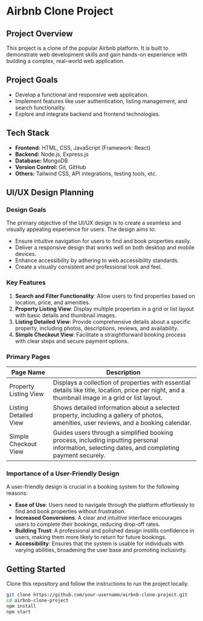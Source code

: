 # Airbnb Clone Project

## Project Overview
This project is a clone of the popular Airbnb platform. It is built to demonstrate web development skills and gain hands-on experience with building a complex, real-world web application.

## Project Goals
- Develop a functional and responsive web application.
- Implement features like user authentication, listing management, and search functionality.
- Explore and integrate backend and frontend technologies.

## Tech Stack
- **Frontend:** HTML, CSS, JavaScript (Framework: React)
- **Backend:** Node.js, Express.js
- **Database:** MongoDB
- **Version Control:** Git, GitHub
- **Others:** Tailwind CSS, API integrations, testing tools, etc.

## UI/UX Design Planning

### Design Goals
The primary objective of the UI/UX design is to create a seamless and visually appealing experience for users. The design aims to:
- Ensure intuitive navigation for users to find and book properties easily.
- Deliver a responsive design that works well on both desktop and mobile devices.
- Enhance accessibility by adhering to web accessibility standards.
- Create a visually consistent and professional look and feel.

### Key Features
1. **Search and Filter Functionality**: Allow users to find properties based on location, price, and amenities.
2. **Property Listing View**: Display multiple properties in a grid or list layout with basic details and thumbnail images.
3. **Listing Detailed View**: Provide comprehensive details about a specific property, including photos, descriptions, reviews, and availability.
4. **Simple Checkout View**: Facilitate a straightforward booking process with clear steps and secure payment options.

### Primary Pages

| **Page Name**         | **Description**                                                                                                                                   |
|------------------------|---------------------------------------------------------------------------------------------------------------------------------------------------|
| Property Listing View  | Displays a collection of properties with essential details like title, location, price per night, and a thumbnail image in a grid or list layout. |
| Listing Detailed View  | Shows detailed information about a selected property, including a gallery of photos, amenities, user reviews, and a booking calendar.            |
| Simple Checkout View   | Guides users through a simplified booking process, including inputting personal information, selecting dates, and completing payment securely.    |

### Importance of a User-Friendly Design
A user-friendly design is crucial in a booking system for the following reasons:
- **Ease of Use**: Users need to navigate through the platform effortlessly to find and book properties without frustration.
- **Increased Conversions**: A clear and intuitive interface encourages users to complete their bookings, reducing drop-off rates.
- **Building Trust**: A professional and polished design instills confidence in users, making them more likely to return for future bookings.
- **Accessibility**: Ensures that the system is usable for individuals with varying abilities, broadening the user base and promoting inclusivity.

## Getting Started
Clone this repository and follow the instructions to run the project locally.

```bash
git clone https://github.com/your-username/airbnb-clone-project.git
cd airbnb-clone-project
npm install
npm start

